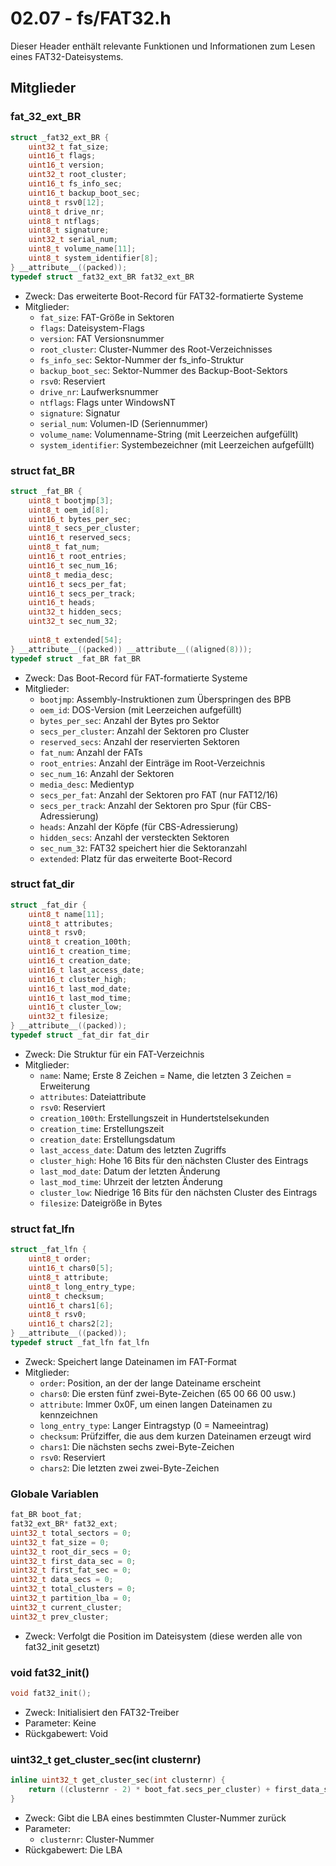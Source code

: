 # 02.07 - fs/FAT32.h
Dieser Header enthält relevante Funktionen und Informationen zum Lesen eines FAT32-Dateisystems.

## Mitglieder
### fat_32_ext_BR
```c
struct _fat32_ext_BR {
	uint32_t fat_size; 
	uint16_t flags;
	uint16_t version;
	uint32_t root_cluster; 
	uint16_t fs_info_sec; 
	uint16_t backup_boot_sec; 
	uint8_t rsv0[12]; 
	uint8_t drive_nr; 
	uint8_t ntflags; 
	uint8_t signature; 
	uint32_t serial_num; 
	uint8_t volume_name[11]; 
	uint8_t system_identifier[8]; 
} __attribute__((packed));
typedef struct _fat32_ext_BR fat32_ext_BR
```
- Zweck: Das erweiterte Boot-Record für FAT32-formatierte Systeme
- Mitglieder:
    - ```fat_size```: FAT-Größe in Sektoren
    - ```flags```: Dateisystem-Flags
    - ```version```: FAT Versionsnummer
    - ```root_cluster```: Cluster-Nummer des Root-Verzeichnisses
    - ```fs_info_sec```: Sektor-Nummer der fs_info-Struktur
    - ```backup_boot_sec```: Sektor-Nummer des Backup-Boot-Sektors
    - ```rsv0```: Reserviert
    - ```drive_nr```: Laufwerksnummer
    - ```ntflags```: Flags unter WindowsNT
    - ```signature```: Signatur
    - ```serial_num```: Volumen-ID (Seriennummer)
    - ```volume_name```: Volumenname-String (mit Leerzeichen aufgefüllt)
    - ```system_identifier```: Systembezeichner (mit Leerzeichen aufgefüllt)

### struct fat_BR
```c
struct _fat_BR {
	uint8_t bootjmp[3]; 
	uint8_t oem_id[8]; 
	uint16_t bytes_per_sec; 
	uint8_t secs_per_cluster; 
	uint16_t reserved_secs; 
	uint8_t fat_num; 
	uint16_t root_entries; 
	uint16_t sec_num_16; 
	uint8_t media_desc; 
	uint16_t secs_per_fat; 
	uint16_t secs_per_track; 
	uint16_t heads; 
	uint32_t hidden_secs; 
	uint32_t sec_num_32; 
	
	uint8_t extended[54]; 
} __attribute__((packed)) __attribute__((aligned(8)));
typedef struct _fat_BR fat_BR
```
- Zweck: Das Boot-Record für FAT-formatierte Systeme
- Mitglieder:
    - ```bootjmp```: Assembly-Instruktionen zum Überspringen des BPB
    - ```oem_id```: DOS-Version (mit Leerzeichen aufgefüllt)
    - ```bytes_per_sec```: Anzahl der Bytes pro Sektor
    - ```secs_per_cluster```: Anzahl der Sektoren pro Cluster
    - ```reserved_secs```: Anzahl der reservierten Sektoren
    - ```fat_num```: Anzahl der FATs
    - ```root_entries```: Anzahl der Einträge im Root-Verzeichnis
    - ```sec_num_16```: Anzahl der Sektoren
    - ```media_desc```: Medientyp
    - ```secs_per_fat```: Anzahl der Sektoren pro FAT (nur FAT12/16)
    - ```secs_per_track```: Anzahl der Sektoren pro Spur (für CBS-Adressierung)
    - ```heads```: Anzahl der Köpfe (für CBS-Adressierung)
    - ```hidden_secs```: Anzahl der versteckten Sektoren
    - ```sec_num_32```: FAT32 speichert hier die Sektoranzahl
    - ```extended```: Platz für das erweiterte Boot-Record

### struct fat_dir
```c
struct _fat_dir {
	uint8_t name[11]; 
	uint8_t attributes;
	uint8_t rsv0; 
	uint8_t creation_100th;
	uint16_t creation_time;
	uint16_t creation_date;
	uint16_t last_access_date;
	uint16_t cluster_high; 
	uint16_t last_mod_date;
	uint16_t last_mod_time;
	uint16_t cluster_low; 
	uint32_t filesize;
} __attribute__((packed));
typedef struct _fat_dir fat_dir
```
- Zweck: Die Struktur für ein FAT-Verzeichnis
- Mitglieder:
    - ```name```: Name; Erste 8 Zeichen = Name, die letzten 3 Zeichen = Erweiterung
    - ```attributes```: Dateiattribute
    - ```rsv0```: Reserviert
    - ```creation_100th```: Erstellungszeit in Hundertstelsekunden
    - ```creation_time```: Erstellungszeit
    - ```creation_date```: Erstellungsdatum
    - ```last_access_date```: Datum des letzten Zugriffs
    - ```cluster_high```: Hohe 16 Bits für den nächsten Cluster des Eintrags
    - ```last_mod_date```: Datum der letzten Änderung
    - ```last_mod_time```: Uhrzeit der letzten Änderung
    - ```cluster_low```: Niedrige 16 Bits für den nächsten Cluster des Eintrags
    - ```filesize```: Dateigröße in Bytes

### struct fat_lfn
```c
struct _fat_lfn {
	uint8_t order; 
	uint16_t chars0[5]; 
	uint8_t attribute; 
	uint8_t long_entry_type; 
	uint8_t checksum; 
	uint16_t chars1[6];
	uint8_t rsv0;
	uint16_t chars2[2];
} __attribute__((packed));
typedef struct _fat_lfn fat_lfn
```
- Zweck: Speichert lange Dateinamen im FAT-Format
- Mitglieder:
    - ```order```: Position, an der der lange Dateiname erscheint
    - ```chars0```: Die ersten fünf zwei-Byte-Zeichen (65 00 66 00 usw.)
    - ```attribute```: Immer 0x0F, um einen langen Dateinamen zu kennzeichnen
    - ```long_entry_type```: Langer Eintragstyp (0 = Nameeintrag)
    - ```checksum```: Prüfziffer, die aus dem kurzen Dateinamen erzeugt wird
    - ```chars1```: Die nächsten sechs zwei-Byte-Zeichen
    - ```rsv0```: Reserviert
    - ```chars2```: Die letzten zwei zwei-Byte-Zeichen

### Globale Variablen
```c
fat_BR boot_fat;
fat32_ext_BR* fat32_ext;
uint32_t total_sectors = 0;
uint32_t fat_size = 0;
uint32_t root_dir_secs = 0;
uint32_t first_data_sec = 0;
uint32_t first_fat_sec = 0;
uint32_t data_secs = 0;
uint32_t total_clusters = 0;
uint32_t partition_lba = 0;
uint32_t current_cluster;
uint32_t prev_cluster;
```
- Zweck: Verfolgt die Position im Dateisystem (diese werden alle von fat32_init gesetzt)

### void fat32_init()
```c
void fat32_init();
```
- Zweck: Initialisiert den FAT32-Treiber
- Parameter: Keine
- Rückgabewert: Void

### uint32_t get_cluster_sec(int clusternr)
```c
inline uint32_t get_cluster_sec(int clusternr) {
	return ((clusternr - 2) * boot_fat.secs_per_cluster) + first_data_sec + partition_lba;
}
```
- Zweck: Gibt die LBA eines bestimmten Cluster-Nummer zurück
- Parameter:
    - ```clusternr```: Cluster-Nummer
- Rückgabewert: Die LBA
